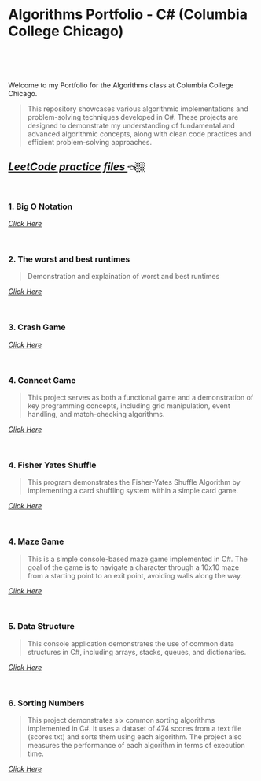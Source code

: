 # Algorithms Portfolio - C# (Columbia College Chicago)<br><br>
<br>

Welcome to my Portfolio for the Algorithms class at Columbia College Chicago. 


  >This repository showcases various algorithmic implementations and problem-solving techniques developed in C#. 
  These projects are designed to demonstrate my understanding of fundamental and advanced algorithmic concepts, 
  along with clean code practices and efficient problem-solving approaches.

  
  ## <a href = "https://github.com/MarinaPollak/Portfolio/tree/main/LeetCodeProblems" title="Leet Code"><i>LeetCode practice files </i></a> 👈🏼

<br>
<h3>1. Big O Notation </h3>


<a href="https://github.com/MarinaPollak/Portfolio/tree/main/BigONotation" title="Big O Notation"><i>Click Here</i></a>


<br>
<h3>2. The worst and best runtimes</h3>

>Demonstration and explaination of worst and best runtimes


<a href="https://github.com/MarinaPollak/Portfolio/tree/main/BuildinganExponentMethod" title="Building Exponential Method"><i>Click Here</i></a>
 

<br>
<h3>3. Crash Game</h3>

<a href="https://github.com/MarinaPollak/Portfolio/tree/main/Match3Recursion" title="Grash Game"><i>Click Here</i></a>



<br>
<h3>4. Connect Game</h3>

>This project serves as both a functional game and a demonstration of key programming concepts, including grid manipulation, event handling, and match-checking algorithms.

<a href="https://github.com/MarinaPollak/Portfolio/tree/main/Connect4WPF" title="Connect"><i>Click Here</i></a>

<br>
<h3>4. Fisher Yates Shuffle</h3>

>This program demonstrates the Fisher-Yates Shuffle Algorithm by implementing a card shuffling system within a simple card game. 

<a href="https://github.com/MarinaPollak/Portfolio/tree/main/FisherYatesShuffle" title="Fisher Yates Shuffle"><i>Click Here</i></a>

<br>
<h3>4. Maze Game</h3>

>This is a simple console-based maze game implemented in C#. The goal of the game is to navigate a character through a 10x10 maze from a starting point to an exit point, avoiding walls along the way. 

<a href="https://github.com/MarinaPollak/Portfolio/tree/main/MaZeGame" title="Maze Game"><i>Click Here</i></a>

<br>
<h3>5. Data Structure</h3> 

>This console application demonstrates the use of common data structures in C#, including arrays, stacks, queues, and dictionaries.

<a href = "https://github.com/MarinaPollak/Portfolio/tree/main/UserDataStructure" title="Data Sructure"><i>Click Here</i></a>


<br>
<h3>6. Sorting Numbers</h3> 

>This project demonstrates six common sorting algorithms implemented in C#. It uses a dataset of 474 scores from a text file (scores.txt) and sorts them using each algorithm. The project also measures the performance of each algorithm in terms of execution time.

<a href = "https://github.com/MarinaPollak/Portfolio/tree/main/Sorting%20Numbers" title="Data Sructure"><i>Click Here</i></a>





